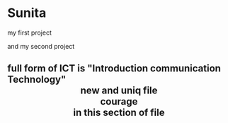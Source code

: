 # Sunita

my first project

and my second project
<h2>
full form of ICT is 
<span style="colour:aqua;font-size:">"Introduction communication Technology"<span>
<header> new and uniq file
<main>   courage
<section> in this section of  file
</pre>